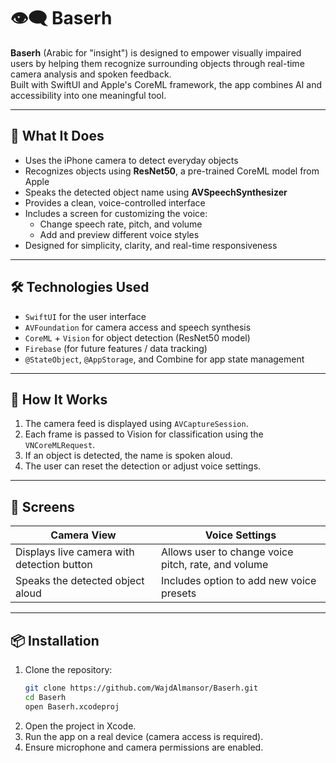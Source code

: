 # 👁️‍🗨️ Baserh

**Baserh** (Arabic for "insight") is designed to empower visually impaired users by helping them recognize surrounding objects through real-time camera analysis and spoken feedback.  
Built with SwiftUI and Apple's CoreML framework, the app combines AI and accessibility into one meaningful tool.

---

## 🧠 What It Does

- Uses the iPhone camera to detect everyday objects
- Recognizes objects using **ResNet50**, a pre-trained CoreML model from Apple
- Speaks the detected object name using **AVSpeechSynthesizer**
- Provides a clean, voice-controlled interface
- Includes a screen for customizing the voice:
  - Change speech rate, pitch, and volume
  - Add and preview different voice styles
- Designed for simplicity, clarity, and real-time responsiveness

---

## 🛠️ Technologies Used

- `SwiftUI` for the user interface
- `AVFoundation` for camera access and speech synthesis
- `CoreML` + `Vision` for object detection (ResNet50 model)
- `Firebase` (for future features / data tracking)
- `@StateObject`, `@AppStorage`, and Combine for app state management

---

## 🔁 How It Works

1. The camera feed is displayed using `AVCaptureSession`.
2. Each frame is passed to Vision for classification using the `VNCoreMLRequest`.
3. If an object is detected, the name is spoken aloud.
4. The user can reset the detection or adjust voice settings.

---

## 📱 Screens

| Camera View | Voice Settings |
|-------------|----------------|
| Displays live camera with detection button | Allows user to change voice pitch, rate, and volume |
| Speaks the detected object aloud | Includes option to add new voice presets |

---

## 📦 Installation

1. Clone the repository:
   ```bash
   git clone https://github.com/WajdAlmansor/Baserh.git
   cd Baserh
   open Baserh.xcodeproj
2. Open the project in Xcode.
3. Run the app on a real device (camera access is required).
4. Ensure microphone and camera permissions are enabled.
